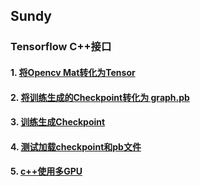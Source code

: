 ## Sundy 
### Tensorflow C++接口

#### 1. [将Opencv Mat转化为Tensor](./TF2_mat2Tensor.md)
#### 2. [将训练生成的Checkpoint转化为 graph.pb](./TF1_convertCK2PB.md)
#### 3. [训练生成Checkpoint](./TF3_gen_checkpoint_C++.md)
#### 4. [测试加载checkpoint和pb文件](TF4_load_graph_checkpoint.md)
#### 5. [c++使用多GPU](https://code5.cn/so/c%2B%2B/1967341)
